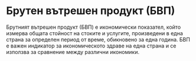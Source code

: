 # Брутен вътрешен продукт (БВП)

Брутният вътрешен продукт (БВП) е икономически показател, който измерва общата стойност на стоките и услугите, произведени в една страна за определен период от време, обикновено за една година. БВП е важен индикатор за икономическото здраве на една страна и се използва за сравнение между различни икономики.
